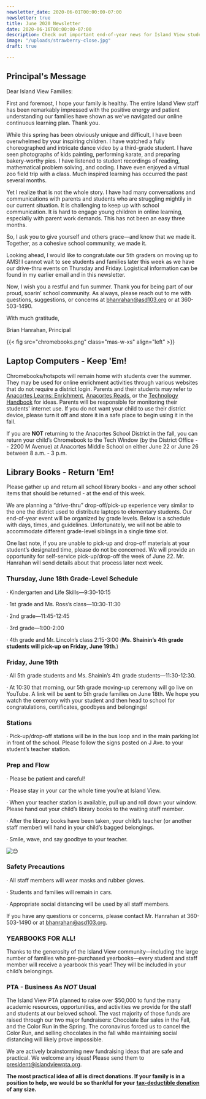 ```yaml
---
newsletter_date: 2020-06-01T00:00:00-07:00
newsletter: true
title: June 2020 Newsletter
date: 2020-06-16T00:00:00-07:00
description: Check out important end-of-year news for Island View students & families!
image: "/uploads/strawberry-close.jpg"
draft: true

---
```

## Principal's Message

Dear Island View Families:

First and foremost, I hope your family is healthy. The entire Island View staff has been remarkably impressed with the positive energy and patient understanding our families have shown as we’ve navigated our online continuous learning plan. Thank you.

While this spring has been obviously unique and difficult, I have been overwhelmed by your inspiring children. I have watched a fully choreographed and intricate dance video by a third-grade student. I have seen photographs of kids painting, performing karate, and preparing bakery-worthy pies. I have listened to student recordings of reading, mathematical problem solving, and coding. I have even enjoyed a virtual zoo field trip with a class. Much inspired learning has occurred the past several months.

Yet I realize that is not the whole story. I have had many conversations and communications with parents and students who are struggling mightily in our current situation. It is challenging to keep up with school communication. It is hard to engage young children in online learning, especially with parent work demands. This has not been an easy three months.

So, I ask you to give yourself and others grace—and know that we made it. Together, as a cohesive school community, we made it.

Looking ahead, I would like to congratulate our 5th graders on moving up to AMS! I cannot wait to see students and families later this week as we have our drive-thru events on Thursday and Friday. Logistical information can be found in my earlier email and in this newsletter.

Now, I wish you a restful and fun summer. Thank you for being part of our proud, soarin’ school community. As always, please reach out to me with questions, suggestions, or concerns at [bhanrahan@asd103.org](mailto:bhanrahan@asd103.org) or at 360-503-1490.

With much gratitude,

Brian Hanrahan, Principal

{{< fig src="chromebooks.png" class="mas-w-xs" align="left" >}}

## Laptop Computers - Keep 'Em!

Chromebooks/hotspots will remain home with students over the summer. They may be used for online enrichment activities through various websites that do not require a district login. Parents and their students may refer to [Anacortes Learns: Enrichment](https://sites.google.com/asd103.org/asdreads/home), [Anacortes Reads](https://sites.google.com/asd103.org/asdreads/home), or the [Technology Handbook](https://sites.google.com/asd103.org/tech-handbook/home) for ideas. Parents will be responsible for monitoring their students' internet use. If you do not want your child to use their district device, please turn it off and store it in a safe place to begin using it in the fall.

If you are **NOT** returning to the Anacortes School District in the fall, you can return your child’s Chromebook to the Tech Window (by the District Office -- 2200 M Avenue) at Anacortes Middle School on either June 22 or June 26 between 8 a.m. - 3 p.m.

## Library Books - Return 'Em!

Please gather up and return all school library books - and any other school items that should be returned - at the end of this week.

We are planning a “drive-thru” drop-off/pick-up experience very similar to the one the district used to distribute laptops to elementary students. Our end-of-year event will be organized by grade levels. Below is a schedule with days, times, and guidelines. Unfortunately, we will not be able to accommodate different grade-level siblings in a single time slot.

One last note, if you are unable to pick-up and drop-off materials at your student’s designated time, please do not be concerned. We will provide an opportunity for self-service pick-up/drop-off the week of June 22. Mr. Hanrahan will send details about that process later next week.

### **Thursday, June 18th Grade-Level Schedule**

· Kindergarten and Life Skills—9:30-10:15

· 1st grade and Ms. Ross’s class—10:30-11:30

· 2nd grade—11:45-12:45

· 3rd grade—1:00-2:00

· 4th grade and Mr. Lincoln’s class 2:15-3:00 (**Ms. Shainin’s 4th grade students will pick-up on Friday, June 19th**.)

### **Friday, June 19th**

· All 5th grade students and Ms. Shainin’s 4th grade students—11:30-12:30.

· At 10:30 that morning, our 5th grade moving-up ceremony will go live on YouTube. A link will be sent to 5th grade families on June 18th. We hope you watch the ceremony with your student and then head to school for congratulations, certificates, goodbyes and belongings!

### **Stations**

· Pick-up/drop-off stations will be in the bus loop and in the main parking lot in front of the school. Please follow the signs posted on J Ave. to your student’s teacher station.

### **Prep and Flow**

· Please be patient and careful!

· Please stay in your car the whole time you’re at Island View.

· When your teacher station is available, pull up and roll down your window. Please hand out your child’s library books to the waiting staff member.

· After the library books have been taken, your child’s teacher (or another staff member) will hand in your child’s bagged belongings.

· Smile, wave, and say goodbye to your teacher.

![😊](https://mail.google.com/mail/e/1f60a)

### **Safety Precautions**

· All staff members will wear masks and rubber gloves.

· Students and families will remain in cars.

· Appropriate social distancing will be used by all staff members.

If you have any questions or concerns, please contact Mr. Hanrahan at 360-503-1490 or at [bhanrahan@asd103.org](mailto:bhanrahan@asd103.org).

### **YEARBOOKS FOR ALL!**

Thanks to the generosity of the Island View community—including the large number of families who pre-purchased yearbooks—every student and staff member will receive a yearbook this year! They will be included in your child’s belongings.

### **PTA - Business As _NOT_ Usual**

The Island View PTA planned to raise over $50,000 to fund the many academic resources, opportunities, and activities we provide for the staff and students at our beloved school. The vast majority of those funds are raised through our two major fundraisers: Chocolate Bar sales in the Fall, and the Color Run in the Spring. The coronavirus forced us to cancel the Color Run, and selling chocolates in the fall while maintaining social distancing will likely prove impossible.

We are actively brainstorming new fundraising ideas that are safe and practical. We welcome any ideas! Please send them to [president@islandviewpta.org](mailto:president@islandviewpta.org).

**The most practical idea of all is direct donations. If your family is in a position to help, we would be so thankful for your** [**tax-deductible donation**](https://www.islandviewpta.org/donate/) **of any size.**